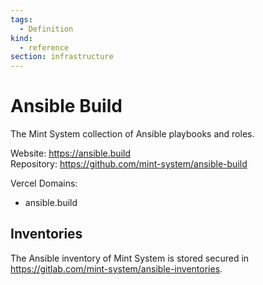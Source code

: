 ```yaml
---
tags:
  - Definition
kind:
  - reference
section: infrastructure
---
```

# Ansible Build

The Mint System collection of Ansible playbooks and roles.

Website: <https://ansible.build>\
Repository: <https://github.com/mint-system/ansible-build>

Vercel Domains:

- ansible.build

## Inventories

The Ansible inventory of Mint System is stored secured in <https://gitlab.com/mint-system/ansible-inventories>.